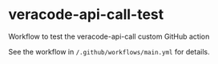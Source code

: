 # veracode-api-call-test
Workflow to test the veracode-api-call custom GitHub action

See the workflow in `/.github/workflows/main.yml` for details.
